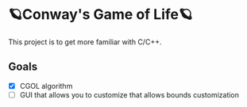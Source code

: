 # 🪐Conway's Game of Life🪐

This project is to get more familiar with C/C++.

## Goals

- [x] CGOL algorithm
- [ ] GUI that allows you to customize that allows bounds customization
